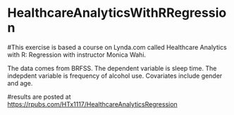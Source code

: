 # HealthcareAnalyticsWithRRegression
#This exercise is based a course on Lynda.com called Healthcare Analytics with R: Regression with instructor Monica Wahi. 

The data comes from BRFSS.  The dependent variable is sleep time. The indepdent variable is frequency of alcohol use. Covariates include gender and age.

#results are posted at https://rpubs.com/HTx1117/HealthcareAnalyticsRegression 
